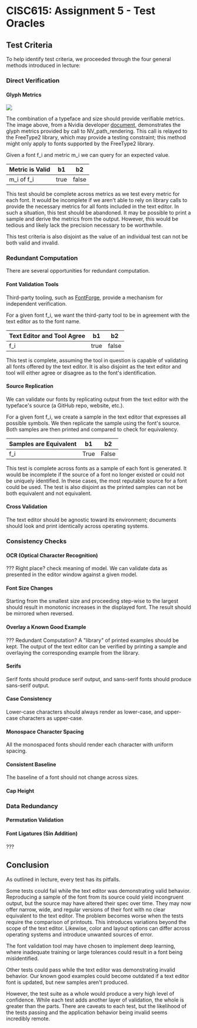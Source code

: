 # CISC615: Assignment 5 - Test Oracles

## Test Criteria

To help identify test criteria, we proceeded through the four general methods introduced in lecture:

### Direct Verification
#### Glyph Metrics
![](https://learnopengl.com/img/in-practice/glyph.png)

The combination of a typeface and size should provide verifiable metrics. The image above, from a 
Nvidia developer 
[document](https://developer.download.nvidia.com/assets/gamedev/files/NV_path_rendering_FAQ.pdf), 
demonstrates the glyph metrics provided by call to NV_path_rendering. This call is relayed to the 
FreeType2 library, which may provide a testing constraint; this method might only apply to fonts 
supported by the FreeType2 library.

Given a font f_i and metric m_i we can query for an expected value.

| Metric is Valid |  b1  |   b2  |
|-----------------|------|-------|
| m_i of f_i      | true | false |

This test should be complete across metrics as we test every metric for each font. It would be
incomplete if we aren't able to rely on library calls to provide the necessary metrics for all
fonts included in the text editor. In such a situation, this test should be abandoned. It may be
possible to print a sample and derive the metrics from the output. However, this would be tedious
and likely lack the precision necessary to be worthwhile.

This test criteria is also disjoint as the value of an individual test can not be both valid 
and invalid.

### Redundant Computation

There are several opportunities for redundant computation.

#### Font Validation Tools

Third-party tooling, such as 
[FontForge](http://designwithfontforge.com/en-US/Making_Sure_Your_Font_Works_Validation.html),
provide a mechanism for independent verification.

For a given font f_i, we want the third-party tool to be in agreement with the text editor as to the
font name.

| Text Editor and Tool Agree | b1   | b2    |
|----------------------------|------|-------|
| f_i                        | true | false |

This test is complete, assuming the tool in question is capable of validating all fonts offered by
the text editor. It is also disjoint as the text editor and tool will either agree or disagree as to
the font's identification.

#### Source Replication

We can validate our fonts by replicating output from the text editor with the typeface's source 
(a GitHub repo, website, etc.).

For a given font f_i, we create a sample in the text editor that expresses all possible symbols. We 
then replicate the sample using the font's source. Both samples are then printed and compared to
check for equivalency.

| Samples are Equivalent | b1   | b2    |
|------------------------|------|-------|
| f_i                    | True | False |

This test is complete across fonts as a sample of each font is generated. It would be incomplete if
the source of a font no longer existed or could not be uniquely identified. In these cases, the most
reputable source for a font could be used. The test is also disjoint as the printed samples can not 
be both equivalent and not equivalent.

#### Cross Validation

The text editor should be agnostic toward its environment; documents should look and print
identically across operating systems.

### Consistency Checks
#### OCR (Optical Character Recognition)
??? Right place? check meaning of model.
We can validate data as presented in the editor window against a given model.

#### Font Size Changes

Starting from the smallest size and proceeding step-wise to the largest should result in monotonic
increases in the displayed font. The result should be mirrored when reversed.

#### Overlay a Known Good Example
??? Redundant Computation?
A "library" of printed examples should be kept. The output of the text editor can be verified by
printing a sample and overlaying the corresponding example from the library.

#### Serifs

Serif fonts should produce serif output, and sans-serif fonts should produce sans-serif output.

#### Case Consistency

Lower-case characters should always render as lower-case, and upper-case characters as upper-case.

#### Monospace Character Spacing

All the monospaced fonts should render each character with uniform spacing.

#### Consistent Baseline

The baseline of a font should not change across sizes.

#### Cap Height

### Data Redundancy

#### Permutation Validation

#### Font Ligatures (Sin Addition)
???


## Conclusion
As outlined in lecture, every test has its pitfalls.

Some tests could fail while the text editor was demonstrating valid behavior. Reproducing a sample 
of the font from its source could yield incongruent output, but the source may have altered their
spec over time. They may now offer narrow, wide, and regular versions of their font with no clear
equivalent to the text editor. The problem becomes worse when the tests require the comparison of
printouts. This introduces variations beyond the scope of the text editor. Likewise, color and
layout options can differ across operating systems and introduce unwanted sources of error.

The font validation tool may have chosen to implement deep learning, where inadequate training or
large tolerances could result in a font being misidentified.

Other tests could pass while the text editor was demonstrating invalid behavior. Our known good
examples could become outdated if a text editor font is updated, but new samples aren't produced.

However, the test suite as a whole would produce a very high level of confidence. While each test
adds another layer of validation, the whole is greater than the parts. There are caveats to each
test, but the likelihood of the tests passing and the application behavior being invalid seems
incredibly remote.